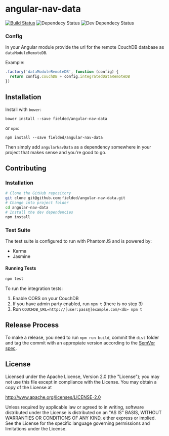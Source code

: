 # angular-nav-data

[![Build Status](https://travis-ci.org/fielded/angular-nav-data.svg)](https://travis-ci.org/fielded/angular-nav-data) ![Dependecy Status](https://david-dm.org/fielded/angular-nav-data.svg) ![Dev Dependecy Status](https://david-dm.org/fielded/angular-nav-data/dev-status.svg)

### Config

In your Angular module provide the url for the remote CouchDB database as `dataModuleRemoteDB`.

Example:

```js
.factory('dataModuleRemoteDB', function (config) {
  return config.couchDB + config.integratedDataRemoteDB
})
```

## Installation

Install with `bower`:

    bower install --save fielded/angular-nav-data

or `npm`:

    npm install --save fielded/angular-nav-data

Then simply add `angularNavData` as a dependency somewhere in your project that makes sense and you're good to go.

## Contributing

### Installation

```bash
# Clone the GitHub repository
git clone git@github.com:fielded/angular-nav-data.git
# Change into project folder
cd angular-nav-data
# Install the dev dependencies
npm install
```

### Test Suite

The test suite is configured to run with PhantomJS and is powered by:

- Karma
- Jasmine

#### Running Tests

```bash
npm test
```

To run the integration tests:

1. Enable CORS on your CouchDB
2. If you have admin party enabled, run `npm t` (there is no step 3)
3. Run `COUCHDB_URL=http://[user:pass@]example.com/<db> npm t`

## Release Process

To make a release, you need to run `npm run build`, commit the `dist` folder and tag the commit with an appropiate version according to the [SemVer spec](http://semver.org/).

## License

Licensed under the Apache License, Version 2.0 (the "License"); you may not use this file except in compliance with the License.  You may obtain a copy of the License at

http://www.apache.org/licenses/LICENSE-2.0

Unless required by applicable law or agreed to in writing, software distributed under the License is distributed on an "AS IS" BASIS, WITHOUT WARRANTIES OR CONDITIONS OF ANY KIND, either express or implied.  See the License for the specific language governing permissions and limitations under the License.
